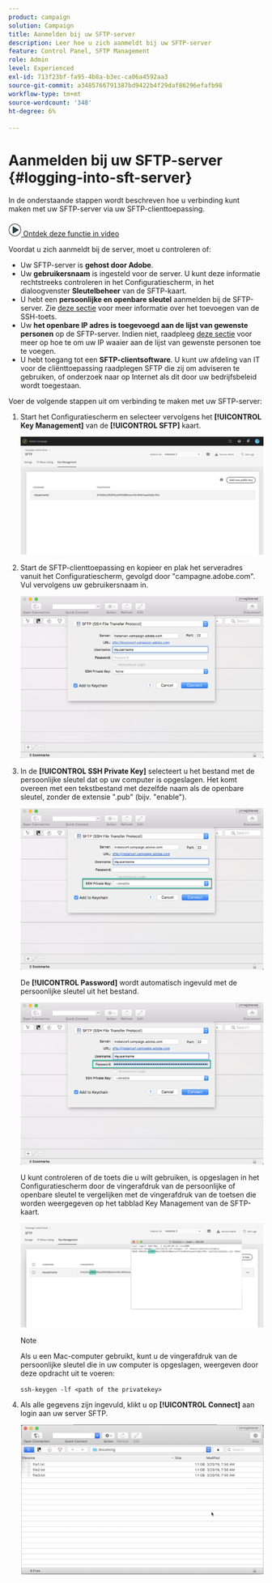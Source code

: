 ```yaml
---
product: campaign
solution: Campaign
title: Aanmelden bij uw SFTP-server
description: Leer hoe u zich aanmeldt bij uw SFTP-server
feature: Control Panel, SFTP Management
role: Admin
level: Experienced
exl-id: 713f23bf-fa95-4b8a-b3ec-ca06a4592aa3
source-git-commit: a3485766791387bd9422b4f29daf86296efafb98
workflow-type: tm+mt
source-wordcount: '348'
ht-degree: 6%

---
```


# Aanmelden bij uw SFTP-server {#logging-into-sft-server}

In de onderstaande stappen wordt beschreven hoe u verbinding kunt maken met uw SFTP-server via uw SFTP-clienttoepassing.

![](assets/do-not-localize/how-to-video.png)[ Ontdek deze functie in video](https://video.tv.adobe.com/v/27263?quality=12)

Voordat u zich aanmeldt bij de server, moet u controleren of:

* Uw SFTP-server is **gehost door Adobe**.
* Uw **gebruikersnaam** is ingesteld voor de server. U kunt deze informatie rechtstreeks controleren in het Configuratiescherm, in het dialoogvenster **Sleutelbeheer** van de SFTP-kaart.
* U hebt een **persoonlijke en openbare sleutel** aanmelden bij de SFTP-server. Zie [deze sectie](../../sftp/using/key-management.md) voor meer informatie over het toevoegen van de SSH-toets.
* Uw **het openbare IP adres is toegevoegd aan de lijst van gewenste personen** op de SFTP-server. Indien niet, raadpleeg [deze sectie](../../sftp/using/ip-range-allow-listing.md) voor meer op hoe te om uw IP waaier aan de lijst van gewenste personen toe te voegen.
* U hebt toegang tot een **SFTP-clientsoftware**. U kunt uw afdeling van IT voor de cliënttoepassing raadplegen SFTP die zij om adviseren te gebruiken, of onderzoek naar op Internet als dit door uw bedrijfsbeleid wordt toegestaan.

Voer de volgende stappen uit om verbinding te maken met uw SFTP-server:

1. Start het Configuratiescherm en selecteer vervolgens het **[!UICONTROL Key Management]** van de **[!UICONTROL SFTP]** kaart.

   ![](assets/sftp_card.png)

1. Start de SFTP-clienttoepassing en kopieer en plak het serveradres vanuit het Configuratiescherm, gevolgd door &quot;campagne.adobe.com&quot;. Vul vervolgens uw gebruikersnaam in.

   ![](assets/do-not-localize/connect1.png)

1. In de **[!UICONTROL SSH Private Key]** selecteert u het bestand met de persoonlijke sleutel dat op uw computer is opgeslagen. Het komt overeen met een tekstbestand met dezelfde naam als de openbare sleutel, zonder de extensie &quot;.pub&quot; (bijv. &quot;enable&quot;).

   ![](assets/do-not-localize/connect2.png)

   De **[!UICONTROL Password]** wordt automatisch ingevuld met de persoonlijke sleutel uit het bestand.

   ![](assets/do-not-localize/connect3.png)

   U kunt controleren of de toets die u wilt gebruiken, is opgeslagen in het Configuratiescherm door de vingerafdruk van de persoonlijke of openbare sleutel te vergelijken met de vingerafdruk van de toetsen die worden weergegeven op het tabblad Key Management van de SFTP-kaart.

   ![](assets/fingerprint_compare.png)

   >[!NOTE]
   >
   >Als u een Mac-computer gebruikt, kunt u de vingerafdruk van de persoonlijke sleutel die in uw computer is opgeslagen, weergeven door deze opdracht uit te voeren:
   >
   >`ssh-keygen -lf <path of the privatekey>`

1. Als alle gegevens zijn ingevuld, klikt u op **[!UICONTROL Connect]** aan login aan uw server SFTP.

   ![](assets/do-not-localize/sftpconnected.png)

